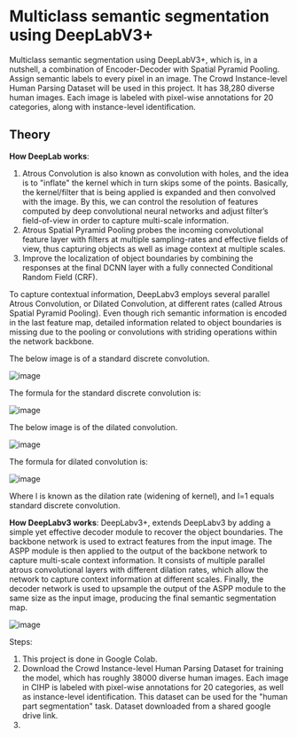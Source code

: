 # Multiclass semantic segmentation using DeepLabV3+
Multiclass semantic segmentation using DeepLabV3+, which is, in a nutshell, a combination of Encoder-Decoder with Spatial Pyramid Pooling. Assign semantic labels to every pixel in an image. The Crowd Instance-level Human Parsing Dataset will be used in this project. It has 38,280 diverse human images. Each image is labeled with pixel-wise annotations for 20 categories, along with instance-level identification.

## Theory

**How DeepLab works**: 
1. Atrous Convolution is also known as convolution with holes, and the idea is to "inflate" the kernel which in turn skips some of the points. Basically, the kernel/filter that is being applied is expanded and then convolved with the image. By this, we can control the resolution of features computed by deep convolutional neural networks and adjust filter’s field-of-view in order to capture multi-scale information.
2. Atrous Spatial Pyramid Pooling probes the incoming convolutional feature layer with filters at multiple sampling-rates and effective fields of view, thus capturing objects as well as image context at multiple scales. 
3. Improve the localization of object boundaries by combining the responses at the final DCNN layer with a fully connected Conditional Random Field (CRF).

To capture contextual information, DeepLabv3 employs several parallel Atrous Convolution, or Dilated Convolution, at different rates (called Atrous Spatial Pyramid Pooling). Even though rich semantic information is encoded in the last feature map, detailed information related to object boundaries is missing due to the pooling or convolutions with striding operations within the network backbone. 

The below image is of a standard discrete convolution.

![image](https://user-images.githubusercontent.com/98682258/229191938-5f2b8088-d92a-4a22-aeae-7bc35c6b772b.png)

The formula for the standard discrete convolution is:

![image](https://user-images.githubusercontent.com/98682258/229192166-9fb2a453-0ca0-41ab-bfaa-7f108f731cee.png)

The below image is of the dilated convolution.

![image](https://user-images.githubusercontent.com/98682258/229194246-84da8fd2-7c0d-4063-b346-45c865f8e026.png)

The formula for dilated convolution is:

![image](https://user-images.githubusercontent.com/98682258/229194284-477318aa-a376-4279-a748-eaf711a4d058.png)

Where l is known as the dilation rate (widening of kernel), and l=1 equals standard discrete convolution.

**How DeepLabv3 works**:
DeepLabv3+, extends DeepLabv3 by adding a simple yet effective decoder module to recover the object boundaries. The backbone network is used to extract features from the input image. The ASPP module is then applied to the output of the backbone network to capture multi-scale context information. It consists of multiple parallel atrous convolutional layers with different dilation rates, which allow the network to capture context information at different scales. Finally, the decoder network is used to upsample the output of the ASPP module to the same size as the input image, producing the final semantic segmentation map. 

![image](https://user-images.githubusercontent.com/98682258/229280717-eb1febc8-2021-4fb8-b2ea-ade041417db8.png)

Steps:
  1. This project is done in Google Colab.
  2. Download the Crowd Instance-level Human Parsing Dataset for training the model, which has roughly 38000 diverse human images. Each image in CIHP is labeled with pixel-wise annotations for 20 categories, as well as instance-level identification. This dataset can be used for the "human part segmentation" task. Dataset downloaded from a shared google drive link.
  3. 
